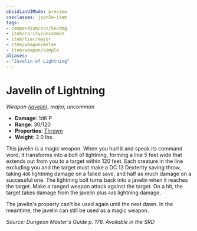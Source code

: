 ```yaml
---
obsidianUIMode: preview
cssclasses: json5e-item
tags:
- compendium/src/5e/dmg
- item/rarity/uncommon
- item/tier/major
- item/weapon/melee
- item/weapon/simple
aliases: 
- "Javelin of Lightning"
---
```

# Javelin of Lightning
*Weapon ([javelin](Mechanics/items/javelin.md)), major, uncommon*  

- **Damage**: 1d6 P
- **Range**: 30/120
- **Properties**: [Thrown](Mechanics/Rules/item-properties.md#Thrown)
- **Weight**: 2.0 lbs.

This javelin is a magic weapon. When you hurl it and speak its command word, it transforms into a bolt of lightning, forming a line 5 feet wide that extends out from you to a target within 120 feet. Each creature in the line excluding you and the target must make a DC 13 Dexterity saving throw, taking `4d6` lightning damage on a failed save, and half as much damage on a successful one. The lightning bolt turns back into a javelin when it reaches the target. Make a ranged weapon attack against the target. On a hit, the target takes damage from the javelin plus `4d6` lightning damage.

The javelin's property can't be used again until the next dawn. In the meantime, the javelin can still be used as a magic weapon.

*Source: Dungeon Master's Guide p. 178. Available in the <span title='Systems Reference Document (5.1)'>SRD</span>*